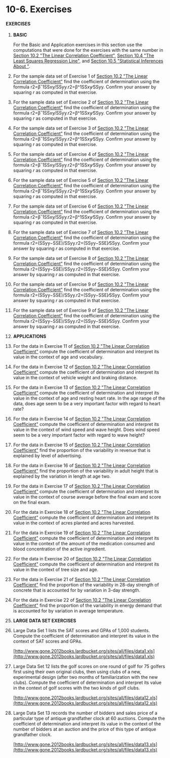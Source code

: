 # 10-6. Exercises



#### EXERCISES

1. **BASIC**

   For the Basic and Application exercises in this section use the computations that were done for the exercises with the same number in [Section 10.2 "The Linear Correlation Coefficient"](https://saylordotorg.github.io/text_introductory-statistics/s14-02-the-linear-correlation-coeffic.html), [Section 10.4 "The Least Squares Regression Line"](https://saylordotorg.github.io/text_introductory-statistics/s14-04-the-least-squares-regression-l.html), and [Section 10.5 "Statistical Inferences About "](https://saylordotorg.github.io/text_introductory-statistics/s14-05-statistical-inferences-about-1.html).

2. For the sample data set of Exercise 1 of [Section 10.2 "The Linear Correlation Coefficient"](https://saylordotorg.github.io/text_introductory-statistics/s14-02-the-linear-correlation-coeffic.html) find the coefficient of determination using the formula r2=βˆ1SSxy/SSyy.r2=β^1SSxy∕SSyy. Confirm your answer by squaring _r_ as computed in that exercise.
3. For the sample data set of Exercise 2 of [Section 10.2 "The Linear Correlation Coefficient"](https://saylordotorg.github.io/text_introductory-statistics/s14-02-the-linear-correlation-coeffic.html) find the coefficient of determination using the formula r2=βˆ1SSxy/SSyy.r2=β^1SSxy∕SSyy. Confirm your answer by squaring _r_ as computed in that exercise.
4. For the sample data set of Exercise 3 of [Section 10.2 "The Linear Correlation Coefficient"](https://saylordotorg.github.io/text_introductory-statistics/s14-02-the-linear-correlation-coeffic.html) find the coefficient of determination using the formula r2=βˆ1SSxy/SSyy.r2=β^1SSxy∕SSyy. Confirm your answer by squaring _r_ as computed in that exercise.
5. For the sample data set of Exercise 4 of [Section 10.2 "The Linear Correlation Coefficient"](https://saylordotorg.github.io/text_introductory-statistics/s14-02-the-linear-correlation-coeffic.html) find the coefficient of determination using the formula r2=βˆ1SSxy/SSyy.r2=β^1SSxy∕SSyy. Confirm your answer by squaring _r_ as computed in that exercise.
6. For the sample data set of Exercise 5 of [Section 10.2 "The Linear Correlation Coefficient"](https://saylordotorg.github.io/text_introductory-statistics/s14-02-the-linear-correlation-coeffic.html) find the coefficient of determination using the formula r2=βˆ1SSxy/SSyy.r2=β^1SSxy∕SSyy. Confirm your answer by squaring _r_ as computed in that exercise.
7. For the sample data set of Exercise 6 of [Section 10.2 "The Linear Correlation Coefficient"](https://saylordotorg.github.io/text_introductory-statistics/s14-02-the-linear-correlation-coeffic.html) find the coefficient of determination using the formula r2=βˆ1SSxy/SSyy.r2=β^1SSxy∕SSyy. Confirm your answer by squaring _r_ as computed in that exercise.
8. For the sample data set of Exercise 7 of [Section 10.2 "The Linear Correlation Coefficient"](https://saylordotorg.github.io/text_introductory-statistics/s14-02-the-linear-correlation-coeffic.html) find the coefficient of determination using the formula r2=\(SSyy−SSE\)/SSyy.r2=\(SSyy−SSE\)∕SSyy. Confirm your answer by squaring _r_ as computed in that exercise.
9. For the sample data set of Exercise 8 of [Section 10.2 "The Linear Correlation Coefficient"](https://saylordotorg.github.io/text_introductory-statistics/s14-02-the-linear-correlation-coeffic.html) find the coefficient of determination using the formula r2=\(SSyy−SSE\)/SSyy.r2=\(SSyy−SSE\)∕SSyy. Confirm your answer by squaring _r_ as computed in that exercise.
10. For the sample data set of Exercise 9 of [Section 10.2 "The Linear Correlation Coefficient"](https://saylordotorg.github.io/text_introductory-statistics/s14-02-the-linear-correlation-coeffic.html) find the coefficient of determination using the formula r2=\(SSyy−SSE\)/SSyy.r2=\(SSyy−SSE\)∕SSyy. Confirm your answer by squaring _r_ as computed in that exercise.
11. For the sample data set of Exercise 9 of [Section 10.2 "The Linear Correlation Coefficient"](https://saylordotorg.github.io/text_introductory-statistics/s14-02-the-linear-correlation-coeffic.html) find the coefficient of determination using the formula r2=\(SSyy−SSE\)/SSyy.r2=\(SSyy−SSE\)∕SSyy. Confirm your answer by squaring _r_ as computed in that exercise.
12. **APPLICATIONS**
13. For the data in Exercise 11 of [Section 10.2 "The Linear Correlation Coefficient"](https://saylordotorg.github.io/text_introductory-statistics/s14-02-the-linear-correlation-coeffic.html) compute the coefficient of determination and interpret its value in the context of age and vocabulary.
14. For the data in Exercise 12 of [Section 10.2 "The Linear Correlation Coefficient"](https://saylordotorg.github.io/text_introductory-statistics/s14-02-the-linear-correlation-coeffic.html) compute the coefficient of determination and interpret its value in the context of vehicle weight and braking distance.
15. For the data in Exercise 13 of [Section 10.2 "The Linear Correlation Coefficient"](https://saylordotorg.github.io/text_introductory-statistics/s14-02-the-linear-correlation-coeffic.html) compute the coefficient of determination and interpret its value in the context of age and resting heart rate. In the age range of the data, does age seem to be a very important factor with regard to heart rate?
16. For the data in Exercise 14 of [Section 10.2 "The Linear Correlation Coefficient"](https://saylordotorg.github.io/text_introductory-statistics/s14-02-the-linear-correlation-coeffic.html) compute the coefficient of determination and interpret its value in the context of wind speed and wave height. Does wind speed seem to be a very important factor with regard to wave height?
17. For the data in Exercise 15 of [Section 10.2 "The Linear Correlation Coefficient"](https://saylordotorg.github.io/text_introductory-statistics/s14-02-the-linear-correlation-coeffic.html) find the proportion of the variability in revenue that is explained by level of advertising.
18. For the data in Exercise 16 of [Section 10.2 "The Linear Correlation Coefficient"](https://saylordotorg.github.io/text_introductory-statistics/s14-02-the-linear-correlation-coeffic.html) find the proportion of the variability in adult height that is explained by the variation in length at age two.
19. For the data in Exercise 17 of [Section 10.2 "The Linear Correlation Coefficient"](https://saylordotorg.github.io/text_introductory-statistics/s14-02-the-linear-correlation-coeffic.html) compute the coefficient of determination and interpret its value in the context of course average before the final exam and score on the final exam.
20. For the data in Exercise 18 of [Section 10.2 "The Linear Correlation Coefficient"](https://saylordotorg.github.io/text_introductory-statistics/s14-02-the-linear-correlation-coeffic.html) compute the coefficient of determination and interpret its value in the context of acres planted and acres harvested.
21. For the data in Exercise 19 of [Section 10.2 "The Linear Correlation Coefficient"](https://saylordotorg.github.io/text_introductory-statistics/s14-02-the-linear-correlation-coeffic.html) compute the coefficient of determination and interpret its value in the context of the amount of the medication consumed and blood concentration of the active ingredient.
22. For the data in Exercise 20 of [Section 10.2 "The Linear Correlation Coefficient"](https://saylordotorg.github.io/text_introductory-statistics/s14-02-the-linear-correlation-coeffic.html) compute the coefficient of determination and interpret its value in the context of tree size and age.
23. For the data in Exercise 21 of [Section 10.2 "The Linear Correlation Coefficient"](https://saylordotorg.github.io/text_introductory-statistics/s14-02-the-linear-correlation-coeffic.html) find the proportion of the variability in 28-day strength of concrete that is accounted for by variation in 3-day strength.
24. For the data in Exercise 22 of [Section 10.2 "The Linear Correlation Coefficient"](https://saylordotorg.github.io/text_introductory-statistics/s14-02-the-linear-correlation-coeffic.html) find the proportion of the variability in energy demand that is accounted for by variation in average temperature.
25. **LARGE DATA SET EXERCISES**
26. Large Data Set 1 lists the SAT scores and GPAs of 1,000 students. Compute the coefficient of determination and interpret its value in the context of SAT scores and GPAs.

    [http://www.gone.2012books.lardbucket.org/sites/all/files/data1.xls](http://www.gone.2012books.lardbucket.org/sites/all/files/data1.xls)

27. Large Data Set 12 lists the golf scores on one round of golf for 75 golfers first using their own original clubs, then using clubs of a new, experimental design \(after two months of familiarization with the new clubs\). Compute the coefficient of determination and interpret its value in the context of golf scores with the two kinds of golf clubs.

    [http://www.gone.2012books.lardbucket.org/sites/all/files/data12.xls](http://www.gone.2012books.lardbucket.org/sites/all/files/data12.xls)

28. Large Data Set 13 records the number of bidders and sales price of a particular type of antique grandfather clock at 60 auctions. Compute the coefficient of determination and interpret its value in the context of the number of bidders at an auction and the price of this type of antique grandfather clock.

    [http://www.gone.2012books.lardbucket.org/sites/all/files/data13.xls](http://www.gone.2012books.lardbucket.org/sites/all/files/data13.xls)


